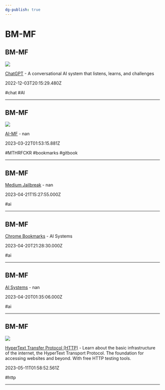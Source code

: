```yaml
---
dg-publish: true
---
```


# BM-MF

## BM-MF

![](https://chat.openai.com/images/chatgpt-share-og.png)

[ChatGPT](https://chat.openai.com/chat) - A conversational AI system that listens, learns, and challenges

2022-12-03T20:15:29.480Z

#chat #AI

---

## BM-MF

![](https://www.gitbook.com/cdn-cgi/image/width=1280,dpr=2,height=640,fit=contain,format=auto/https%3A%2F%2F1281662436-files.gitbook.io%2F~%2Ffiles%2Fv0%2Fb%2Fgitbook-x-prod.appspot.com%2Fo%2Fspaces%252FJSgZiVqBPzKLH2GdeOMy%252Fsocialpreview%252FyHkyd7ghAwmeEjSTBQxP%252Fbanner.png%3Falt%3Dmedia%26token%3D39fb7409-be7e-4e8e-a201-915c7fb5d76f)

[AI-MF](https://whoisdsmith.gitbook.io/ai-mf) - nan

2023-03-22T01:53:15.881Z

#MTHRFCKR #bookmarks #gitbook

---

## BM-MF

[Medium Jailbreak](https://app.sttabot.io/bot/medium-jailbreak) - nan

2023-04-21T15:27:55.000Z

#ai

---

## BM-MF

[Chrome Bookmarks](https://www.notion.so/future-vault/Chrome-Bookmarks-c94f2fbbb40a406a90b33ed3f2a0c9a6) - AI Systems

2023-04-20T21:28:30.000Z

#ai

---

## BM-MF

[AI Systems](https://raindrop.io/whoisdsmith/ai-systems-29092983) - nan

2023-04-20T01:35:06.000Z

#ai

---

## BM-MF

![](https://http.dev/img/social/index@2x1.png?v=4xyvgrpW)

[HyperText Transfer Protocol (HTTP)](https://http.dev) - Learn about the basic infrastructure of the internet, the HyperText Transport Protocol. The foundation for accessing websites and beyond. With free HTTP testing tools.

2023-05-11T01:58:52.561Z

#http

---
